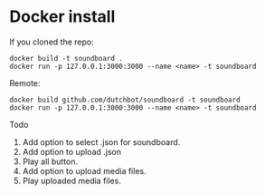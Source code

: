 # Docker install

If you cloned the repo:
```
docker build -t soundboard .
docker run -p 127.0.0.1:3000:3000 --name <name> -t soundboard
```

Remote:
```
docker build github.com/dutchbot/soundboard -t soundboard
docker run -p 127.0.0.1:3000:3000 --name <name> -t soundboard
```

Todo

1. Add option to select .json for soundboard.
2. Add option to upload .json
3. Play all button.
4. Add option to upload media files.
5. Play uploaded media files.